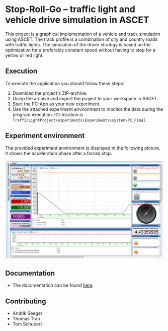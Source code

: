 <!--Copyright Andrik Seeger 2022-->

# Stop-Roll-Go – traffic light and vehicle drive simulation in ASCET
This project is a graphical implementation of a vehicle and track simulation using ASCET. The track profile is a combination of city and country roads with traffic lights. The simulation of the driver strategy is based on the optimization for a preferably constant speed without having to stop for a yellow or red light.

## Execution
To execute the application you should follow these steps: 

1. Download the project's ZIP-archive.
2. Unzip the archive and import the project to your workspace in ASCET.
3. Start the PC-App as your new experiment.
4. Use the attached experiment environment to monitor the data during the program execution. It's location is `TrafficLightProject\experiments\Experiments\system\PC_Final`.

## Experiment environment
The provided experiment environment is displayed in the following picture. It shows the acceleration phase after a forced stop.

<p align="center">
<img src="https://github.com/AndrikSeeger/Vehicle_TrafficLight_Simulation/blob/main/Ressources/Experiment_Environment.png"/>
</p>

## Documentation

* The documentation can be found [here](/Documentation.pdf).

## Contributing
* Andrik Seeger
* Thomas Tran
* Tom Schubert
